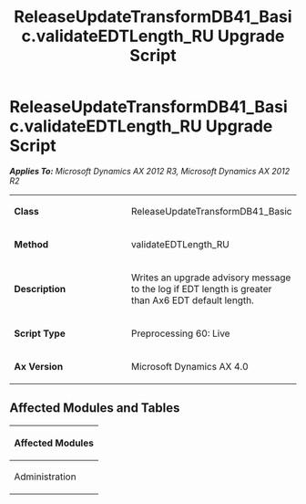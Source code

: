 ﻿---
title: ReleaseUpdateTransformDB41_Basic.validateEDTLength_RU Upgrade Script
TOCTitle: ReleaseUpdateTransformDB41_Basic.validateEDTLength_RU Upgrade Script
ms:assetid: 738b516b-5669-df96-9c9e-24b5141747e1
ms:mtpsurl: https://msdn.microsoft.com/en-us/library/JJ685830(v=AX.60)
ms:contentKeyID: 49709029
ms.date: 05/18/2015
mtps_version: v=AX.60
---

# ReleaseUpdateTransformDB41\_Basic.validateEDTLength\_RU Upgrade Script 


_**Applies To:** Microsoft Dynamics AX 2012 R3, Microsoft Dynamics AX 2012 R2_

<table>
<colgroup>
<col style="width: 50%" />
<col style="width: 50%" />
</colgroup>
<tbody>
<tr class="odd">
<td><p><strong>Class</strong></p></td>
<td><p>ReleaseUpdateTransformDB41_Basic</p></td>
</tr>
<tr class="even">
<td><p><strong>Method</strong></p></td>
<td><p>validateEDTLength_RU</p></td>
</tr>
<tr class="odd">
<td><p><strong>Description</strong></p></td>
<td><p>Writes an upgrade advisory message to the log if EDT length is greater than Ax6 EDT default length.</p></td>
</tr>
<tr class="even">
<td><p><strong>Script Type</strong></p></td>
<td><p>Preprocessing 60: Live</p></td>
</tr>
<tr class="odd">
<td><p><strong>Ax Version</strong></p></td>
<td><p>Microsoft Dynamics AX 4.0</p></td>
</tr>
</tbody>
</table>


## Affected Modules and Tables

<table>
<colgroup>
<col style="width: 100%" />
</colgroup>
<thead>
<tr class="header">
<th><p>Affected Modules</p></th>
</tr>
</thead>
<tbody>
<tr class="odd">
<td><p>Administration</p></td>
</tr>
</tbody>
</table>

  


